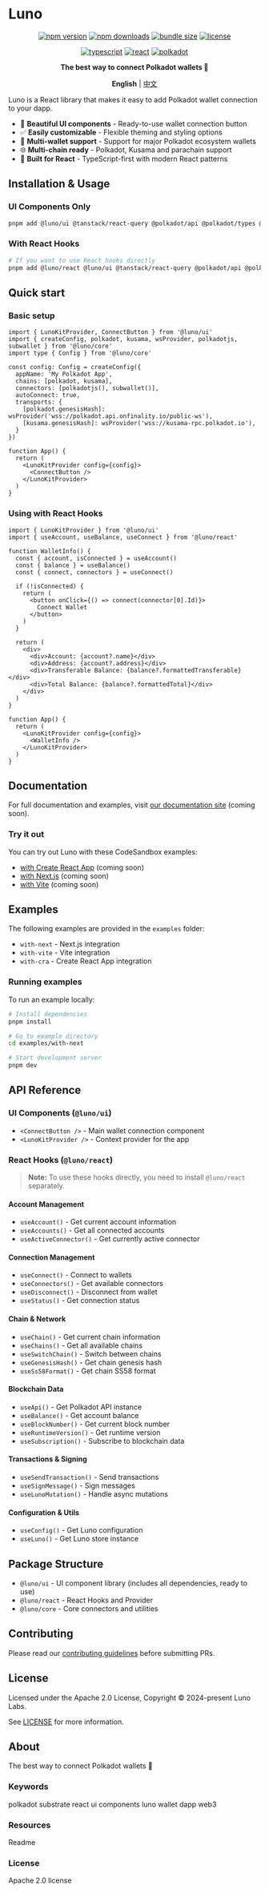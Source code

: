 # Luno

<div align="center">

[![npm version](https://img.shields.io/npm/v/@luno/ui.svg?style=flat&colorA=000000&colorB=000000)](https://www.npmjs.com/package/@luno/ui)
[![npm downloads](https://img.shields.io/npm/dm/@luno/ui.svg?style=flat&colorA=000000&colorB=000000)](https://www.npmjs.com/package/@luno/ui)
[![bundle size](https://img.shields.io/bundlephobia/minzip/@luno/ui?style=flat&colorA=000000&colorB=000000)](https://bundlephobia.com/package/@luno/ui)
[![license](https://img.shields.io/badge/license-Apache%202.0-black?style=flat&colorA=000000&colorB=000000)](https://github.com/Luno-lab/LunoKit/blob/main/LICENSE)

[![typescript](https://img.shields.io/badge/TypeScript-Ready-black?style=flat&colorA=000000&colorB=000000&logo=typescript)](https://www.typescriptlang.org/)
[![react](https://img.shields.io/badge/React-18+-black?style=flat&colorA=000000&colorB=000000&logo=react)](https://reactjs.org/)
[![polkadot](https://img.shields.io/badge/Polkadot-Ready-black?style=flat&colorA=000000&colorB=000000&logo=polkadot)](https://polkadot.network/)

**The best way to connect Polkadot wallets 🚀**

</div>

<div align="center">

**English** | [中文](./README.zh-CN.md)

</div>

Luno is a React library that makes it easy to add Polkadot wallet connection to your dapp.

* 🎨 **Beautiful UI components** - Ready-to-use wallet connection button
* ✅ **Easily customizable** - Flexible theming and styling options
* 🔌 **Multi-wallet support** - Support for major Polkadot ecosystem wallets
* 🌐 **Multi-chain ready** - Polkadot, Kusama and parachain support
* 🦄 **Built for React** - TypeScript-first with modern React patterns

## Installation & Usage

### UI Components Only
```bash
pnpm add @luno/ui @tanstack/react-query @polkadot/api @polkadot/types @polkadot/util
```

### With React Hooks
```bash
# If you want to use React hooks directly
pnpm add @luno/react @luno/ui @tanstack/react-query @polkadot/api @polkadot/types @polkadot/util
```

## Quick start

### Basic setup

```tsx
import { LunoKitProvider, ConnectButton } from '@luno/ui'
import { createConfig, polkadot, kusama, wsProvider, polkadotjs, subwallet } from '@luno/core'
import type { Config } from '@luno/core'

const config: Config = createConfig({
  appName: 'My Polkadot App',
  chains: [polkadot, kusama],
  connectors: [polkadotjs(), subwallet()],
  autoConnect: true,
  transports: {
    [polkadot.genesisHash]: wsProvider('wss://polkadot.api.onfinality.io/public-ws'),
    [kusama.genesisHash]: wsProvider('wss://kusama-rpc.polkadot.io'),
  }
})

function App() {
  return (
    <LunoKitProvider config={config}>
      <ConnectButton />
    </LunoKitProvider>
  )
}
```

### Using with React Hooks

```tsx
import { LunoKitProvider } from '@luno/ui'
import { useAccount, useBalance, useConnect } from '@luno/react'

function WalletInfo() {
  const { account, isConnected } = useAccount()
  const { balance } = useBalance()
  const { connect, connectors } = useConnect()

  if (!isConnected) {
    return (
      <button onClick={() => connect(connector[0].Id)}>
        Connect Wallet
      </button>
    )
  }

  return (
    <div>
      <div>Account: {account?.name}</div>
      <div>Address: {account?.address}</div>
      <div>Transferable Balance: {balance?.formattedTransferable}</div>
      <div>Total Balance: {balance?.formattedTotal}</div>
    </div>
  )
}

function App() {
  return (
    <LunoKitProvider config={config}>
      <WalletInfo />
    </LunoKitProvider>
  )
}
```

## Documentation

For full documentation and examples, visit [our documentation site](#) (coming soon).

### Try it out

You can try out Luno with these CodeSandbox examples:

* [with Create React App](#) (coming soon)
* [with Next.js](#) (coming soon)
* [with Vite](#) (coming soon)

## Examples

The following examples are provided in the `examples` folder:

* `with-next` - Next.js integration
* `with-vite` - Vite integration
* `with-cra` - Create React App integration

### Running examples

To run an example locally:

```bash
# Install dependencies
pnpm install

# Go to example directory
cd examples/with-next

# Start development server
pnpm dev
```

## API Reference

### UI Components (`@luno/ui`)

* `<ConnectButton />` - Main wallet connection component
* `<LunoKitProvider />` - Context provider for the app

### React Hooks (`@luno/react`)

> **Note:** To use these hooks directly, you need to install `@luno/react` separately.

#### Account Management
* `useAccount()` - Get current account information
* `useAccounts()` - Get all connected accounts
* `useActiveConnector()` - Get currently active connector

#### Connection Management
* `useConnect()` - Connect to wallets
* `useConnectors()` - Get available connectors
* `useDisconnect()` - Disconnect from wallet
* `useStatus()` - Get connection status

#### Chain & Network
* `useChain()` - Get current chain information
* `useChains()` - Get all available chains
* `useSwitchChain()` - Switch between chains
* `useGenesisHash()` - Get chain genesis hash
* `useSs58Format()` - Get chain SS58 format

#### Blockchain Data
* `useApi()` - Get Polkadot API instance
* `useBalance()` - Get account balance
* `useBlockNumber()` - Get current block number
* `useRuntimeVersion()` - Get runtime version
* `useSubscription()` - Subscribe to blockchain data

#### Transactions & Signing
* `useSendTransaction()` - Send transactions
* `useSignMessage()` - Sign messages
* `useLunoMutation()` - Handle async mutations

#### Configuration & Utils
* `useConfig()` - Get Luno configuration
* `useLuno()` - Get Luno store instance

## Package Structure

- `@luno/ui` - UI component library (includes all dependencies, ready to use)
- `@luno/react` - React Hooks and Provider
- `@luno/core` - Core connectors and utilities

## Contributing

Please read our [contributing guidelines](CONTRIBUTING.md) before submitting PRs.

## License

Licensed under the Apache 2.0 License, Copyright © 2024-present Luno Labs.

See [LICENSE](LICENSE) for more information.

## About

The best way to connect Polkadot wallets 🚀

### Keywords

polkadot  substrate  react  ui  components  luno  wallet  dapp  web3

### Resources

Readme

### License

Apache 2.0 license
